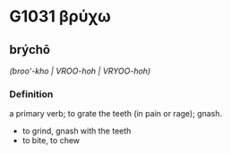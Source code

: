 # G1031 βρύχω

## brýchō

_(broo'-kho | VROO-hoh | VRYOO-hoh)_

### Definition

a primary verb; to grate the teeth (in pain or rage); gnash.

- to grind, gnash with the teeth
- to bite, to chew

